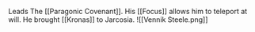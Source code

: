 Leads The [[Paragonic Covenant]]. His [[Focus]] allows him to teleport at will. He brought [[Kronas]] to Jarcosia.
![[Vennik Steele.png]]